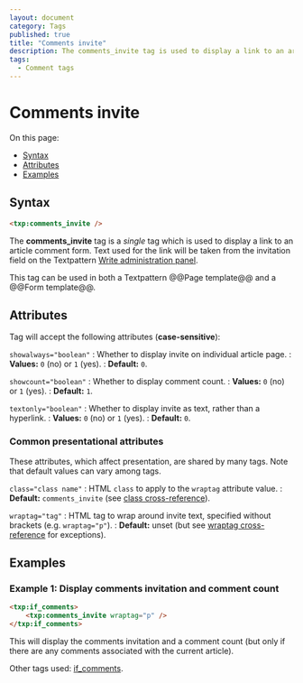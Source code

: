 ```yaml
---
layout: document
category: Tags
published: true
title: "Comments invite"
description: The comments_invite tag is used to display a link to an article comment form.
tags:
  - Comment tags
---
```


# Comments invite

On this page:

* [Syntax](#syntax)
* [Attributes](#attributes)
* [Examples](#examples)

## Syntax

~~~ html
<txp:comments_invite />
~~~

The **comments_invite** tag is a *single* tag which is used to display a link to an article comment form. Text used for the link will be taken from the invitation field on the Textpattern [Write administration panel](http://docs.textpattern.io/administration/write-panel).

This tag can be used in both a Textpattern @@Page template@@ and a @@Form template@@.

## Attributes

Tag will accept the following attributes (**case-sensitive**):

`showalways="boolean"`
: Whether to display invite on individual article page.
: **Values:** `0` (no) or `1` (yes).
: **Default:** `0`.

`showcount="boolean"`
: Whether to display comment count.
: **Values:** `0` (no) or `1` (yes).
: **Default:** `1`.

`textonly="boolean"`
: Whether to display invite as text, rather than a hyperlink.
: **Values:** `0` (no) or `1` (yes).
: **Default:** `0`.

### Common presentational attributes

These attributes, which affect presentation, are shared by many tags. Note that default values can vary among tags.

`class="class name"`
: HTML `class` to apply to the `wraptag` attribute value.
: **Default:** `comments_invite` (see [class cross-reference](http://docs.textpattern.io/tags/tag-attributes-cross-reference#class)).

`wraptag="tag"`
: HTML tag to wrap around invite text, specified without brackets (e.g. `wraptag="p"`).
: **Default:** unset (but see [wraptag cross-reference](http://docs.textpattern.io/tags/tag-attributes-cross-reference#wraptag) for exceptions).

## Examples

### Example 1: Display comments invitation and comment count

~~~ html
<txp:if_comments>
    <txp:comments_invite wraptag="p" />
</txp:if_comments>
~~~

This will display the comments invitation and a comment count (but only if there are any comments associated with the current article).

Other tags used: [if_comments](if_comments).
